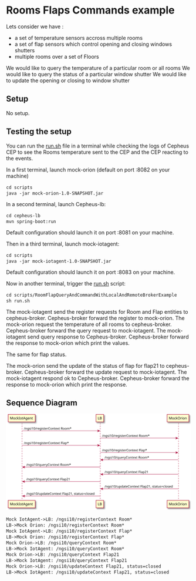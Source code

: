 # Rooms Flaps Commands example

Lets consider we have :
 - a set of temperature sensors accross multiple rooms
 - a set of flap sensors which control opening and closing windows shutters
 - multiple rooms over a set of Floors

We would like to query the temperature of a particular room or all rooms
We would like to query the status of a particular window shutter
We would like to update the opening or closing to window shutter

## Setup
No setup.

## Testing the setup

You can run the [run.sh](run.sh) file in a terminal while checking the logs of Cepheus CEP
to see the Rooms temperature sent to the CEP and the CEP reacting to the events.

In a first terminal, launch mock-orion (default on port :8082 on your machine)

    cd scripts
    java -jar mock-orion-1.0-SNAPSHOT.jar

In a second terminal, launch Cepheus-lb:

    cd cepheus-lb
    mvn spring-boot:run

Default configuration should launch it on port :8081 on your machine.

Then in a third terminal, launch mock-iotagent:

    cd scripts
    java -jar mock-iotagent-1.0-SNAPSHOT.jar

Default configuration should launch it on port :8083 on your machine.

Now in another terminal, trigger the [run.sh](run.sh) script:

    cd scripts/RoomFlapQueryAndCommandWithLocalAndRemoteBrokerExample
    sh run.sh

The mock-iotagent send the register requests for Room and Flap entities to cepheus-broker. Cepheus-broker forward the register to mock-orion.
The mock-orion request the temperature of all rooms to cepheus-broker. Cepheus-broker forward the query request to mock-iotagent.
The mock-iotagent send query response to Cepheus-broker. Cepheus-broker forward the response to mock-orion which print the values.

The same for flap status.

The mock-orion send the update of the status of flap for flap21 to cepheus-broker. Cepheus-broker forward the update request to mock-iotagent.
The mock-iotagent respond ok to Cepheus-broker. Cepheus-broker forward the response to mock-orion which print the response.

## Sequence Diagram

![sequence diagram](sequence-diagram.svg)

```sequence
Mock IotAgent->LB: /ngsi10/registerContext Room*
LB->Mock Orion: /ngsi10/registerContext Room*
Mock IotAgent->LB: /ngsi10/registerContext Flap*
LB->Mock Orion: /ngsi10/registerContext Flap*
Mock Orion->LB: /ngsi10/queryContext Room*
LB->Mock IotAgent: /ngsi10/queryContext Room*
Mock Orion->LB: /ngsi10/queryContext Flap21
LB->Mock IotAgent: /ngsi10/queryContext Flap21
Mock Orion->LB: /ngsi10/updateContext Flap21, status=closed
LB->Mock IotAgent: /ngsi10/updateContext Flap21, status=closed
```
